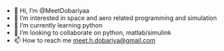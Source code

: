 - 👋 Hi, I’m @MeetDobariyaa
- 👀 I’m interested in space and aero related programming and simulation
- 🌱 I’m currently learning python
- 💞️ I’m looking to collaborate on python, matlab/simulink
- 📫 How to reach me meet.h.dobariya@gmail.com

